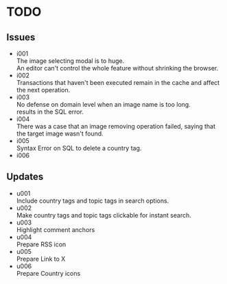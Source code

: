 # TODO

## Issues

- i001  
  The image selecting modal is to huge.   
  An editor can't control the whole feature without shrinking the browser.
- i002  
  Transactions that haven't been executed remain in the cache and affect the next operation.
- i003  
  No defense on domain level when an image name is too long.  
  results in the SQL error.
- i004  
  There was a case that an image removing operation failed, saying that the target image wasn't found.
- i005  
  Syntax Error on SQL to delete a country tag.
- i006


## Updates

- u001  
  Include country tags and topic tags in search options.  
- u002  
  Make country tags and topic tags clickable for instant search.
- u003  
  Highlight comment anchors
- u004  
  Prepare RSS icon
- u005  
  Prepare Link to X
- u006  
  Prepare Country icons
  